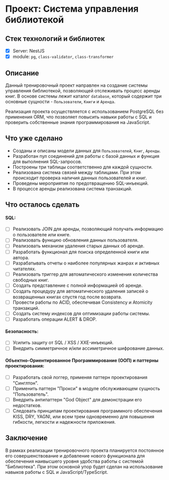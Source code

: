 # Проект: Система управления библиотекой

## Стек технологий и библиотек
- [X] Server: NestJS
- [X] module: `pg`, `class-validator`,  `class-transformer`
## Описание

Данный тренировочный проект направлен на создание системы управления библиотекой, позволяющей отслеживать процесс аренды книг. В основе системы лежит каталог `database`, который содержит три основные сущности - `Пользователи`, `Книги` и `Аренда`. 

Реализация проекта осуществляется с использованием PostgreSQL без применения ORM, что позволяет повысить навыки работы с SQL и проверить собственные знания программирования на JavaScript.

## Что уже сделано

- Созданы и описаны модели данных для `Пользователей`, `Книг`, `Аренды`.
- Разработан пул соединений для работы с базой данных и функция для выполнения SQL-запросов.
- Построены три таблицы соответственно для каждой сущности.
- Реализована система связей между таблицами. При этом происходит проверка наличия данных пользователей и книг.
- Проведены мероприятия по предотвращению SQL-инъекций.
- В процессе аренды реализована система транзакций.

## Что осталось сделать

#### SQL:
- [ ] Реализовать JOIN для аренды, позволяющий получать информацию о пользователе или книге.
- [ ] Реализовать функцию обновления данных пользователя.
- [ ] Реализовать механизм удаления старых данных об аренде.
- [ ] Разработать функционал для поиска определенной книги или автора.
- [ ] Разрабатывать отчеты о наиболее популярных жанрах и активных читателях.
- [ ] Реализовать триггер для автоматического изменения количества свободных книг.
- [ ] Создать представление с полной информацией об аренде.
- [ ] Создать процедуру для автоматического удаления записей о возвращенных книгах спустя год после возврата.
- [ ] Провести работы по ACID, обеспечивая Consistency и Atomicity транзакций.
- [ ] Создать систему индексов для оптимизации работы системы.
- [ ] Разработать операции ALERT & DROP.

#### Безопасность:
- [ ] Усилить защиту от SQL / XSS / XXE-инъекций.
- [ ] Внедрить симметричное и/или ассиметричное шифрование данных.

#### Объектно-Ориентированное Программирование (ООП) и паттерны проектирования:
- [ ] Разработать свой логгер, применяя паттерн проектирования "Синглтон".
- [ ] Применить паттерн "Прокси" в модуле обслуживающем сущность "Пользователь".
- [ ] Внедрить антипаттерн "God Object" для демонстрации его недостатков.
- [ ] Следовать принципам проектирования программного обеспечения KISS, DRY, YAGNI, или всем трем одновременно для повышения гибкости, легкости и надежности приложения.

## Заключение

В рамках реализации тренировочного проекта планируется постоянное его совершенствование и добавление нового функционала для обеспечения наивысшего уровня удобства работы с системой "Библиотека". При этом основной упор будет сделан на использование навыков работы с SQL и JavaScript/TypeScript.
